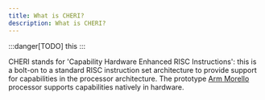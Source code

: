 ```yaml
---
title: What is CHERI?
description: What is CHERI?
---
```


:::danger[TODO]
this
:::

CHERI stands for 'Capability Hardware Enhanced RISC Instructions': this is a bolt-on to a standard RISC instruction set architecture to provide support for capabilities in the processor architecture. The prototype [Arm Morello](https://www.arm.com/architecture/cpu/morello) processor supports capabilities natively in hardware.
